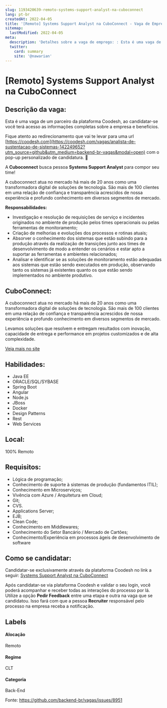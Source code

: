 ```yaml
---
slug: 1193420639-remoto-systems-support-analyst-na-cuboconnect
lang: pt-br
createdAt: 2022-04-05
title: '[Remoto] Systems Support Analyst na CuboConnect - Vaga de Emprego'
sitemap:
  lastModified: 2022-04-05
meta:
  description: 'Detalhes sobre a vaga de emprego: : Esta é uma vaga de um parceiro da plataforma Coodesh, ao candidatar-se você terá acesso as informações completas sobre a empresa e benefícios.  Fique atento ao redirecionamento que vai te levar para uma url [https://coodesh.com](https://coodesh.com/vagas/analista-de-sustentacao-de-sistemas-142249652?utm_source=github&utm_medium=backend-br-vagas&modal=open) com o pop-up personalizado de candidatura. 👋 <p>A<strong> Cuboconnect</strong> busca pessoa <strong>Systems Support Analyst</strong> para compor seu time!</p> <p>A cuboconnect atua no mercado há mais de 20 anos como uma transformadora digital de soluções de tecnologia. São mais de 100 clientes em uma relação de confiança e transparência acrescidos de nossa experiência e profundo conhecimento em diversos segmentos de mercado.</p> <p><strong>Responsabilidades:</strong></p> <ul> <li>Investigação e resolução de requisições de serviço e incidentes originados no ambiente de produção pelos times operacionais ou pelas ferramentas de monitoramento;</li> <li>Criação de melhorias e evoluções dos processos e rotinas atuais;&nbsp;</li> <li>Absorver o conhecimento dos sistemas que estão subindo para a produção através da realização de transições junto aos times de desenvolvimento de modo a entender os cenários e estar apto a suportar as ferramentas e ambientes relacionados;&nbsp;&nbsp;</li> <li>Analisar e identificar se as soluções de monitoramento estão adequadas aos sistemas que estão sendo executados em produção, observando tanto os sistemas já existentes quanto os que estão sendo implementados no ambiente produtivo.</li> </ul>'
  twitter:
    card: summary
    site: '@nawarian'
---
```


# [Remoto] Systems Support Analyst na CuboConnect

## Descrição da vaga: 
Esta é uma vaga de um parceiro da plataforma Coodesh, ao candidatar-se você terá acesso as informações completas sobre a empresa e benefícios.


Fique atento ao redirecionamento que vai te levar para uma url [https://coodesh.com](https://coodesh.com/vagas/analista-de-sustentacao-de-sistemas-142249652?utm_source=github&utm_medium=backend-br-vagas&modal=open) com o pop-up personalizado de candidatura. 👋
<p>A<strong> Cuboconnect</strong> busca pessoa <strong>Systems Support Analyst</strong> para compor seu time!</p>
<p>A cuboconnect atua no mercado há mais de 20 anos como uma transformadora digital de soluções de tecnologia. São mais de 100 clientes em uma relação de confiança e transparência acrescidos de nossa experiência e profundo conhecimento em diversos segmentos de mercado.</p>
<p><strong>Responsabilidades:</strong></p>
<ul>
<li>Investigação e resolução de requisições de serviço e incidentes originados no ambiente de produção pelos times operacionais ou pelas ferramentas de monitoramento;</li>
<li>Criação de melhorias e evoluções dos processos e rotinas atuais;&nbsp;</li>
<li>Absorver o conhecimento dos sistemas que estão subindo para a produção através da realização de transições junto aos times de desenvolvimento de modo a entender os cenários e estar apto a suportar as ferramentas e ambientes relacionados;&nbsp;&nbsp;</li>
<li>Analisar e identificar se as soluções de monitoramento estão adequadas aos sistemas que estão sendo executados em produção, observando tanto os sistemas já existentes quanto os que estão sendo implementados no ambiente produtivo.</li>
</ul>

## CuboConnect: 
 <p>A cuboconnect atua no mercado há mais de 20 anos como uma transformadora digital de soluções de tecnologia. São mais de 100 clientes em uma relação de confiança e transparência acrescidos de nossa experiência e profundo conhecimento em diversos segmentos de mercado.</p>
<p>Levamos soluções que resolvem e entregam resultados com inovação, capacidade de entrega e performance em projetos customizados e de alta complexidade.</p><a href='https://coodesh.com/empresas/cuboconnect'>Veja mais no site</a>

 ## Habilidades: 
 - Java EE 
- ORACLE/SQL/SYBASE 
- Spring Boot 
- Angular 
- Node.js 
- JBoss 
- Docker 
- Design Patterns 
- Rest 
- Web Services
## Local: 
 100% Remoto
## Requisitos: 
 - Lógica de programação; 
- Conhecimento de suporte à sistemas de produção (fundamentos ITIL); 
- Conhecimento em Microserviços; 
- Vivência com Azure / Arquitetura em Cloud; 
- Git; 
- CVS. 
- Applications Server;     
- EJB;       
- Clean Code; 
- Conhecimento em Middlewares; 
- Conhecimento do Setor Bancário / Mercado de Cartões; 
- Conhecimento/Experiência em processos ágeis de desenvolvimento de software


## Como se candidatar:
Candidatar-se exclusivamente através da plataforma Coodesh no link a seguir: [Systems Support Analyst na CuboConnect](https://coodesh.com/vagas/analista-de-sustentacao-de-sistemas-142249652?utm_source=github&utm_medium=backend-br-vagas&modal=open)


Após candidatar-se via plataforma Coodesh e validar o seu login, você poderá acompanhar e receber todas as interações do processo por lá. Utilize a opção **Pedir Feedback** entre uma etapa e outra na vaga que se candidatou. Isso fará com que a pessoa **Recruiter** responsável pelo processo na empresa receba a notificação.
## Labels
#### Alocação
Remoto
#### Regime
CLT
#### Categoria
Back-End

Fonte: https://github.com/backend-br/vagas/issues/8951